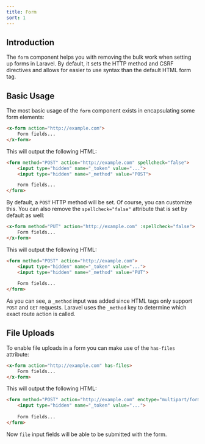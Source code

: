 ```yaml
---
title: Form
sort: 1
---
```


## Introduction

The `form` component helps you with removing the bulk work when setting up forms in Laravel. By default, it sets the HTTP method
and CSRF directives and allows for easier to use syntax than the default HTML form tag.

## Basic Usage

The most basic usage of the `form` component exists in encapsulating some form elements:

```html
<x-form action="http://example.com">
    Form fields...
</x-form>
```

This will output the following HTML:

```html
<form method="POST" action="http://example.com" spellcheck="false">
    <input type="hidden" name="_token" value="...">
    <input type="hidden" name="_method" value="POST">

    Form fields...
</form>
```

By default, a `POST` HTTP method will be set. Of course, you can customize this. You can also remove the `spellcheck="false"` attribute that is set by default as well:

```html
<x-form method="PUT" action="http://example.com" :spellcheck="false">
    Form fields...
</x-form>
```

This will output the following HTML:

```html
<form method="POST" action="http://example.com">
    <input type="hidden" name="_token" value="...">
    <input type="hidden" name="_method" value="PUT">
    
    Form fields...
</form>
```

As you can see, a `_method` input was added since HTML tags only support `POST` and `GET` requests. Laravel uses the `_method` key to determine which exact route action is called.

## File Uploads

To enable file uploads in a form you can make use of the `has-files` attribute:

```html
<x-form action="http://example.com" has-files>
    Form fields...
</x-form>
```

This will output the following HTML:

```html
<form method="POST" action="http://example.com" enctype="multipart/form-data">
    <input type="hidden" name="_token" value="...">
    
    Form fields...
</form>
```

Now `file` input fields will be able to be submitted with the form.
